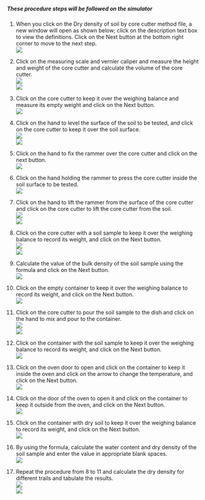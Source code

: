##### These procedure steps will be followed on the simulator

1. When you click on the Dry density of soil by core cutter method file, a new window will open as shown below; click on the description text box to view the definitions. Click on the Next button at the bottom right corner to move to the next step.<br>
<img src="images/c1.PNG"><br>

2. Click on the measuring scale and vernier caliper and measure the height and weight of the core cutter and calculate the volume of the core cutter.<br>
<img src="images/c2.PNG"><br>
<img src="images/c3.PNG"><br>

3. Click on the core cutter to keep it over the weighing balance and measure its empty weight and click on the Next button. <br>
<img src="images/c5.png"><br>

4. Click on the hand to level the surface of the soil to be tested, and click on the core cutter to keep it over the soil surface.<br>
<img src="images/c6.PNG"><br>
<img src="images/c7.PNG"><br>

5. Click on the hand to fix the rammer over the core cutter and click on the next button.<br>
<img src="images/c8.PNG"><br>

6. Click on the hand holding the rammer to press the core cutter inside the soil surface to be tested.<br>
<img src="images/c9.PNG"><br>

7. Click on the hand to lift the rammer from the surface of the core cutter and click on the core cutter to lift the core cutter from the soil.<br>
<img src="images/c10.PNG"><br>
<img src="images/c11.PNG"><br>

8. Click on the core cutter with a soil sample to keep it over the weighing balance to record its weight, and click on the Next button.<br>
<img src="images/c12.PNG"><br>
<img src="images/c13.PNG"><br>

9. Calculate the value of the bulk density of the soil sample using the formula and click on the Next button.<br>
<img src="images/c14.PNG"><br>

10. Click on the empty container to keep it over the weighing balance to record its weight, and click on the Next button.<br>
<img src="images/c15.PNG"><br>

11. Click on the core cutter to pour the soil sample to the dish and click on the hand to mix and pour to the container.<br>
<img src="images/c155.png"><br>
<img src="images/c156.png"><br>

12. Click on the container with the soil sample to keep it over the weighing balance to record its weight, and click on the Next button. <br>
<img src="images/c16.PNG"><br>

13. Click on the oven door to open and click on the container to keep it inside the oven and click on the arrow to change the temperature, and click on the Next button.<br>
<img src="images/c17.png"><br>

14. Click on the door of the oven to open it and click on the container to keep it outside from the oven, and click on the Next button.<br>
<img src="images/c18.png"><br>

15. Click on the container with dry soil to keep it over the weighing balance to record its weight, and click on the Next button.<br>
<img src="images/c19.PNG"><br>

16. By using the formula, calculate the water content and dry density of the soil sample and enter the value in appropriate blank spaces.<br>
<img src="images/c21.PNG"><br>

17. Repeat the procedure from 8 to 11 and calculate the dry density for different trails and tabulate the results.    <br>
<img src="images/c22.PNG"><br>
<img src="images/c23.PNG"><br>

